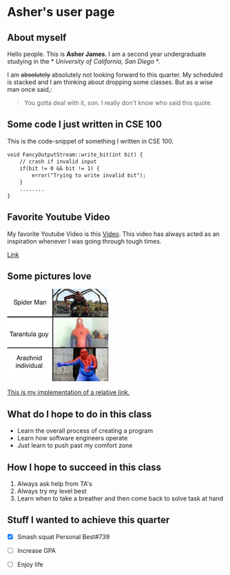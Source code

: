 # Asher's user page

## About myself

Hello people. This is **Asher James**. I am a second year undergraduate studying in the * *University of California, San Diego* *. 

I am ~~absolutely~~ absolutely not looking forward to this quarter. My scheduled is stacked and I am thinking about dropping some classes. But as a wise man once said,:

> You gotta deal with it, son. 
I really don't know who said this quote.

## Some code I just written in CSE 100

This is the code-snippet of something I written in CSE 100.

```
void FancyOutputStream::write_bit(int bit) {
    // crash if invalid input
    if(bit != 0 && bit != 1) {
        error("Trying to write invalid bit");
    }
    ........
}
```

## Favorite Youtube Video

My favorite Youtube Video is this [Video](https://www.youtube.com/watch?v=BBJa32lCaaY). This video has always acted as an inspiration whenever I was going through tough times.


[Link](#some-code-i-just-written-in-cse-100)


## Some pictures love
![Link](images.jpeg)

[This is my implementation of a relative link.](relativelink.md)

## What do I hope to do in this class 

- Learn the overall process of creating a program 
- Learn how software engineers operate
- Just learn to push past my comfort zone

## How I hope to succeed in this class

1. Always ask help from TA's
2. Always try my level best
3. Learn when to take a breather and then come back to solve task at hand


## Stuff I wanted to achieve this quarter

- [x] Smash squat Personal Best#739
- [ ] Increase GPA
- [ ] Enjoy life





